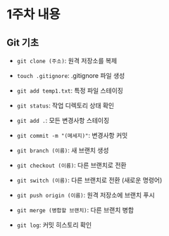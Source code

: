 # 1주차 내용

## Git 기초
- `git clone (주소)`: 원격 저장소를 복제
- `touch .gitignore`: .gitignore 파일 생성
- `git add temp1.txt`: 특정 파일 스테이징
- `git status`: 작업 디렉토리 상태 확인
- `git add .`: 모든 변경사항 스테이징
- `git commit -m "(메세지)"`: 변경사항 커밋

- `git branch (이름)`: 새 브랜치 생성
- `git checkout (이름)`: 다른 브랜치로 전환
- `git switch (이름)`: 다른 브랜치로 전환 (새로운 명령어)
- `git push origin (이름)`: 원격 저장소에 브랜치 푸시

- `git merge (병합할 브랜치)`: 다른 브랜치 병합
- `git log`: 커밋 히스토리 확인
